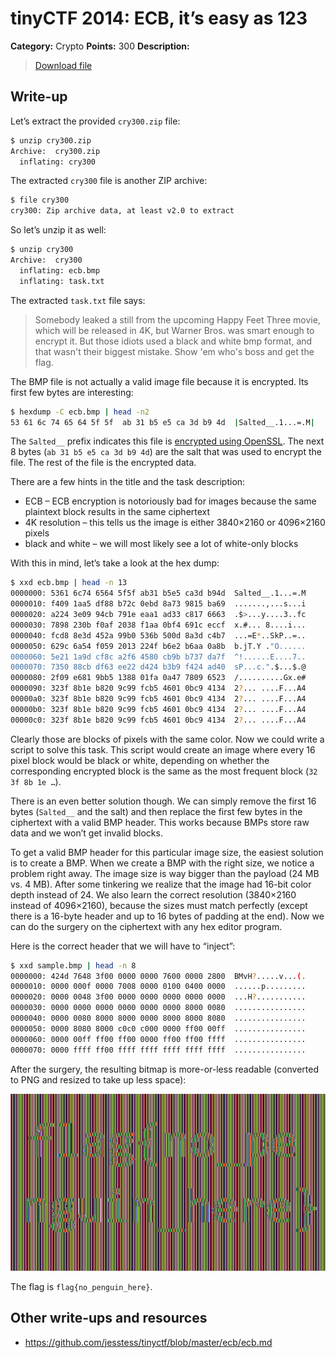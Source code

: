 # tinyCTF 2014: ECB, it’s easy as 123

**Category:** Crypto
**Points:** 300
**Description:**

> [Download file](cry300.zip)

## Write-up

Let’s extract the provided `cry300.zip` file:

```bash
$ unzip cry300.zip
Archive:  cry300.zip
  inflating: cry300
```

The extracted `cry300` file is another ZIP archive:

```bash
$ file cry300
cry300: Zip archive data, at least v2.0 to extract
```

So let’s unzip it as well:

```bash
$ unzip cry300
Archive:  cry300
  inflating: ecb.bmp
  inflating: task.txt
```

The extracted `task.txt` file says:

> Somebody leaked a still from the upcoming Happy Feet Three movie,
> which will be released in 4K, but Warner Bros. was smart enough
> to encrypt it. But those idiots used a black and white bmp format,
> and that wasn't their biggest mistake. Show 'em who's boss and
> get the flag.

The BMP file is not actually a valid image file because it is encrypted. Its first few bytes are interesting:

```bash
$ hexdump -C ecb.bmp | head -n2
53 61 6c 74 65 64 5f 5f  ab 31 b5 e5 ca 3d b9 4d  |Salted__.1...=.M|
```

The `Salted__` prefix indicates this file is [encrypted using OpenSSL](http://justsolve.archiveteam.org/wiki/OpenSSL_salted_format). The next 8 bytes (`ab 31 b5 e5 ca 3d b9 4d`) are the salt that was used to encrypt the file. The rest of the file is the encrypted data.

There are a few hints in the title and the task description:

* ECB – ECB encryption is notoriously bad for images because the same plaintext block results in the same ciphertext
* 4K resolution – this tells us the image is either 3840×2160 or 4096×2160 pixels
* black and white – we will most likely see a lot of white-only blocks

With this in mind, let’s take a look at the hex dump:

```bash
$ xxd ecb.bmp | head -n 13
0000000: 5361 6c74 6564 5f5f ab31 b5e5 ca3d b94d  Salted__.1...=.M
0000010: f409 1aa5 df88 b72c 0ebd 8a73 9815 ba69  .......,...s...i
0000020: a224 3e09 94cb 791e eaa1 ad33 c817 6663  .$>...y....3..fc
0000030: 7898 230b f0af 2038 f1aa 0bf4 691c eccf  x.#... 8....i...
0000040: fcd8 8e3d 452a 99b0 536b 500d 8a3d c4b7  ...=E*..SkP..=..
0000050: 629c 6a54 f059 2013 224f b6e2 b6aa 0a8b  b.jT.Y ."O......
0000060: 5e21 1a9d cf8c a2f6 4580 cb9b b737 da7f  ^!......E....7..
0000070: 7350 88cb df63 ee22 d424 b3b9 f424 ad40  sP...c.".$...$.@
0000080: 2f09 e681 9bb5 1388 01fa 0a47 7809 6523  /..........Gx.e#
0000090: 323f 8b1e b820 9c99 fcb5 4601 0bc9 4134  2?... ....F...A4
00000a0: 323f 8b1e b820 9c99 fcb5 4601 0bc9 4134  2?... ....F...A4
00000b0: 323f 8b1e b820 9c99 fcb5 4601 0bc9 4134  2?... ....F...A4
00000c0: 323f 8b1e b820 9c99 fcb5 4601 0bc9 4134  2?... ....F...A4
```

Clearly those are blocks of pixels with the same color. Now we could write a script to solve this task. This script would create an image where every 16 pixel block would be black or white, depending on whether the corresponding encrypted block is the same as the most frequent block (`32 3f 8b 1e …`).

There is an even better solution though. We can simply remove the first 16 bytes (`Salted__` and the salt) and then replace the first few bytes in the ciphertext with a valid BMP header. This works because BMPs store raw data and we won’t get invalid blocks.

To get a valid BMP header for this particular image size, the easiest solution is to create a BMP. When we create a BMP with the right size, we notice a problem right away. The image size is way bigger than the payload (24 MB vs. 4 MB). After some tinkering we realize that the image had 16-bit color depth instead of 24. We also learn the correct resolution (3840×2160 instead of 4096×2160), because the sizes must match perfectly (except there is a 16-byte header and up to 16 bytes of padding at the end). Now we can do the surgery on the ciphertext with any hex editor program.

Here is the correct header that we will have to “inject”:

```bash
$ xxd sample.bmp | head -n 8
0000000: 424d 7648 3f00 0000 0000 7600 0000 2800  BMvH?.....v...(.
0000010: 0000 000f 0000 7008 0000 0100 0400 0000  ......p.........
0000020: 0000 0048 3f00 0000 0000 0000 0000 0000  ...H?...........
0000030: 0000 0000 0000 0000 0000 0000 8000 0080  ................
0000040: 0000 0080 8000 8000 0000 8000 8000 8080  ................
0000050: 0000 8080 8000 c0c0 c000 0000 ff00 00ff  ................
0000060: 0000 00ff ff00 ff00 0000 ff00 ff00 ffff  ................
0000070: 0000 ffff ff00 ffff ffff ffff ffff ffff  ................
```

After the surgery, the resulting bitmap is more-or-less readable (converted to PNG and resized to take up less space):

![](solution.png)

The flag is `flag{no_penguin_here}`.

## Other write-ups and resources

* <https://github.com/jesstess/tinyctf/blob/master/ecb/ecb.md>
